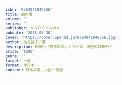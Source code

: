 ```yaml
---
isbn: '9784041049556'
title: 凶の眼
volume: ''
series: ''
publisher: ＫＡＤＯＫＡＷＡ
pubdate: '2018-03-30'
cover: 'https://cover.openbd.jp/9784041049556.jpg'
author: 柚月裕子／著
description: 映画化「孤狼の血」シリーズ、待望の最新刊！
price: '1600'
genre: ''
target: 一般
format: 単行本
content: 日本文学、小説・物語

---
```


